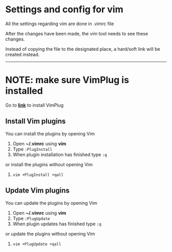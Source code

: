 # Settings and config for vim

All the settings regarding vim are done in .vimrc file

After the changes have been made, the vim tool needs to see these changes.

Instead of copying the file to the designated place, a hard/soft link will be created instead.

---

# NOTE: make sure VimPlug is installed

Go to **[link](https://github.com/junegunn/vim-plug#installation)** to install VimPlug

## Install Vim plugins

You can install the plugins by opening Vim

1. Open **~/.vimrc** using **vim**
2. Type `:PlugInstall`
3. When plugin installation has finished type `:q`

or install the plugins without opening Vim

1. `vim +PlugInstall +qall`

## Update Vim plugins

You can update the plugins by opening Vim

1. Open **~/.vimrc** using **vim**
2. Type `:PlugUpdate`
3. When plugin updates has finished type `:q`

or update the plugins without opening Vim

1. `vim +PlugUpdate +qall`
